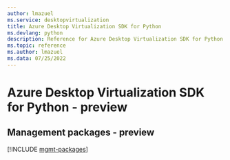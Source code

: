 ```yaml
---
author: lmazuel
ms.service: desktopvirtualization
title: Azure Desktop Virtualization SDK for Python
ms.devlang: python
description: Reference for Azure Desktop Virtualization SDK for Python
ms.topic: reference
ms.author: lmazuel
ms.data: 07/25/2022
---
```

# Azure Desktop Virtualization SDK for Python - preview

## Management packages - preview
[!INCLUDE [mgmt-packages](desktop-virtualization-mgmt-index.md)]